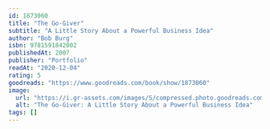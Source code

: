 ```yaml
---
id: 1873060
title: "The Go-Giver"
subtitle: "A Little Story About a Powerful Business Idea"
author: "Bob Burg"
isbn: 9781591842002
publishedAt: 2007
publisher: "Portfolio"
readAt: "2020-12-04"
rating: 5
goodreads: "https://www.goodreads.com/book/show/1873060"
image:
  url: "https://i.gr-assets.com/images/S/compressed.photo.goodreads.com/books/1355085736l/1873060.jpg"
  alt: "The Go-Giver: A Little Story About a Powerful Business Idea"
tags: []
---
```

